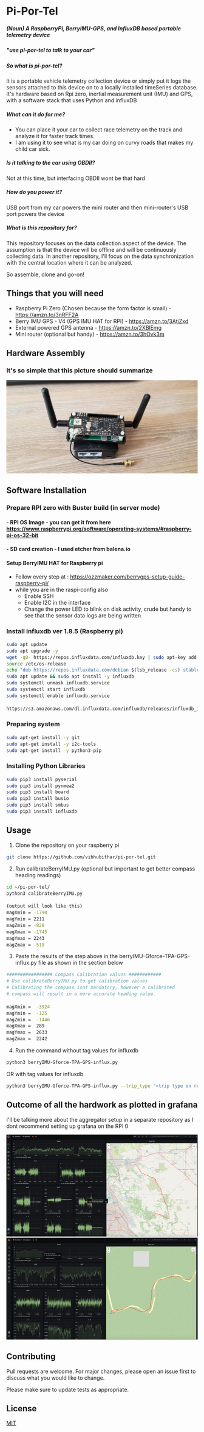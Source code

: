 # Pi-Por-Tel 

##### (Noun) A RaspberryPi, BerryIMU-GPS, and InfluxDB based portable telemetry device
##### "use pi-por-tel to talk to your car"

##### So what is pi-por-tel?
It is a portable vehicle telemetry collection device or simply put it logs the sensors attached to this device on to a locally installed timeSeries database. It's hardware based on Rpi zero, inertial measurement unit (IMU) and GPS, with a software stack that uses Python and influxDB

##### What can it do for me?
- You can place it your car to collect race telemetry on the track and analyze it for faster track times. 
- I am using it to see what is my car doing on curvy roads that makes my child car sick.

##### Is it talking to the car using OBDII?
Not at this time, but interfacing OBDII wont be that hard

##### How do you power it?
USB port from my car powers the mini router and then mini-router's USB port powers the device

##### What is this repository for?
This repository focuses on the data collection aspect of the device. The assumption is that the device will be offline and will be continuously collecting data. In another repository, I'll focus on the data synchronization with the central location where it can be analyzed. 

So assemble, clone and go-on!

## Things that you will need

- Raspberry Pi Zero (Chosen because the form factor is small) - https://amzn.to/3nRFF2A 
- Berry IMU GPS - V4 (GPS IMU HAT for RPI) - https://amzn.to/3AtjZxd
- External powered GPS antenna - https://amzn.to/2XBlEmg
- Mini router (optional but handy) - https://amzn.to/3hOvk3m

## Hardware Assembly

### It's so simple that this picture should summarize
![Screenshot](assembled-pi-por-tel.jpg)

## Software Installation

### Prepare RPI zero with Buster build (in server mode)
#### - RPI OS Image - you can get it from here https://www.raspberrypi.org/software/operating-systems/#raspberry-pi-os-32-bit 
#### - SD card creation - I used etcher from balena.io 

#### Setup BerryIMU HAT for Raspberry pi

- Follow every step at :  https://ozzmaker.com/berrygps-setup-guide-raspberry-pi/
- while you are in the raspi-config also
  - Enable SSH
  - Enable I2C in the interface
  - Change the power LED to blink on disk activity, crude but handy to see that the sensor data logs are being written

### Install influxdb ver 1.8.5 (Raspberry pi) 
```bash
sudo apt update
sudo apt upgrade -y
wget -qO- https://repos.influxdata.com/influxdb.key | sudo apt-key add -
source /etc/os-release
echo "deb https://repos.influxdata.com/debian $(lsb_release -cs) stable" | sudo tee /etc/apt/sources.list.d/influxdb.list
sudo apt update && sudo apt install -y influxdb
sudo systemctl unmask influxdb.service
sudo systemctl start influxdb
sudo systemctl enable influxdb.service

https://s3.amazonaws.com/dl.influxdata.com/influxdb/releases/influxdb_1.8.5_armhf.deb
```
### Preparing system 
```bash
sudo apt-get install -y git 
sudo apt-get install -y i2c-tools
sudo apt-get install -y python3-pip
```
### Installing Python Libraries 
```bash
sudo pip3 install pyserial 
sudo pip3 install pynmea2 
sudo pip3 install board 
sudo pip3 install busio
sudo pip3 install smbus 
sudo pip3 install influxdb
```
## Usage
1. Clone the repository on your raspberry pi
```bash
git clone https://github.com/vibhubithar/pi-por-tel.git
```
2. Run calibrateBerryIMU.py (optional but important to get better compass heading readings)
```bash
cd ~/pi-por-tel/
python3 calibrateBerryIMU.py

(output will look like this)
magXmin = -1790
magYmin = 2211
magZmin = -828
magXmax = -1745
magYmax = 2243
magZmax = -519
```
3. Paste the results of the step above in the berryIMU-Gforce-TPA-GPS-influx.py file as shown in the section below
```bash
################# Compass Calibration values ############
# Use calibrateBerryIMU.py to get calibration values
# Calibrating the compass isnt mandatory, however a calibrated
# compass will result in a more accurate heading value.

magXmin =  -3924
magYmin =  -125
magZmin =  -1446
magXmax =  289
magYmax =  2633
magZmax =  2242
```
4. Run the command
without tag values for influxdb
```bash
python3 berryIMU-Gforce-TPA-GPS-influx.py
```
OR 
with tag values for influxdb
```bash
python3 berryIMU-Gforce-TPA-GPS-influx.py --trip_type '<trip type on road /water / offroad>' --vehicle_type '<vehcile type SUV>' --brand '<vehicle brand>' --model '<vehicle model>' --seats <number of passengers> --mode '<what mode was the car in comfort/sports>' --logger_location '<location where device was placed>' --owner '<owner of the vehicle>' --tripID <numerical id of the trip> --trip_desc '<description of trip>'
```
## Outcome of all the hardwork as plotted in grafana
I'll be talking more about the aggregator setup in a separate repository as I dont recommend setting up grafana on the RPI 0

![Screenshot](pi-por-tel-grafana1.png)
![Screenshot](pi-portel-grafana-2.png)

## Contributing
Pull requests are welcome. For major changes, please open an issue first to discuss what you would like to change.

Please make sure to update tests as appropriate.

## License
[MIT](https://choosealicense.com/licenses/mit/)
